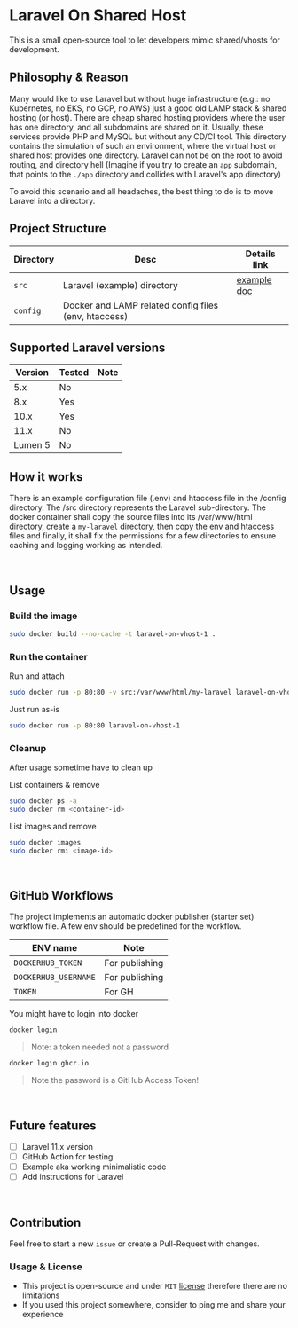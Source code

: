 # Laravel On Shared Host

This is a small open-source tool to let developers mimic shared/vhosts for development.

## Philosophy & Reason

Many would like to use Laravel but without huge infrastructure (e.g.: no Kubernetes, no EKS, no GCP, no AWS) just a good old LAMP stack & shared hosting (or host).
There are cheap shared hosting providers where the user has one directory, and all subdomains are shared on it. Usually, these services provide PHP and MySQL but without any CD/CI tool.
This directory contains the simulation of such an environment, where the virtual host or shared host provides one directory. 
Laravel can not be on the root to avoid routing, and directory hell (Imagine if you try to create an `app` subdomain, that points to the `./app` directory and collides with Laravel's app directory)  

To avoid this scenario and all headaches, the best thing to do is to move Laravel into a directory.  

## Project Structure

| Directory               | Desc                                                 | Details link                                    |
| ----------------------- | ---------------------------------------------------- | ----------------------------------------------- |
| `src`                   | Laravel (example) directory                          | [example doc](src/README.md)                    |
| `config`                | Docker and LAMP related config files (env, htaccess) |                                                 |



## Supported Laravel versions  

| Version    | Tested            | Note       |
| ---------- | ----------------- | ---------- |
| 5.x        | No                |            |
| 8.x        | Yes               |            |
| 10.x       | Yes               |            |
| 11.x       | No                |            |
| Lumen 5    | No


## How it works

There is an example configuration file (.env) and htaccess file in the /config directory. The /src directory represents the Laravel sub-directory. 
The docker container shall copy the source files into its /var/www/html directory, create a `my-laravel` directory, then copy the env and htaccess files and finally, it shall fix the permissions for a few directories to ensure caching and logging working as intended.

<br>

## Usage

### Build the image


```bash
sudo docker build --no-cache -t laravel-on-vhost-1 .
```

### Run the container

Run and attach  

```bash
sudo docker run -p 80:80 -v src:/var/www/html/my-laravel laravel-on-vhost-1
```

Just run as-is  

```bash
sudo docker run -p 80:80 laravel-on-vhost-1
```


### Cleanup

After usage sometime have to clean up  

List containers & remove  

```bash
sudo docker ps -a
sudo docker rm <container-id>
```

List images and remove  

```bash
sudo docker images
sudo docker rmi <image-id>
```

<br>

## GitHub Workflows

The project implements an automatic docker publisher (starter set) workflow file.  A few env should be predefined for the workflow.

| ENV name             |    Note                  |
| -------------------- | ------------------------ |
| `DOCKERHUB_TOKEN`    | For publishing           |
| `DOCKERHUB_USERNAME` | For publishing           |
| `TOKEN`              | For GH                   |

You might have to login into docker

```bash
docker login
```
> Note: a token needed not a password

```bash
docker login ghcr.io
```
> Note the password is a GitHub Access Token!


<br>

## Future features

- [ ] Laravel 11.x version
- [ ] GitHub Action for testing
- [ ] Example aka working minimalistic code
- [ ] Add instructions for Laravel

<br>

## Contribution

Feel free to start a new `issue` or create a Pull-Request with changes.

### Usage & License
- This project is open-source and under `MIT` [license](LICENSE) therefore there are no limitations
- If you used this project somewhere, consider to ping me and share your experience


